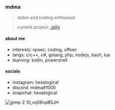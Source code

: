 ### mdma

> dsbm and coding enthusiast

> current project: [Jelly](https://github.com/6kp/Jelly)

#### about me
- interests: opsec, coding, offsec
- langs: c/c++, c#, golang, php, nodejs, bash, lua
- learning: kotlin, powershell

#### socials
- instagram: hexalogical
- discord: mdma#1000
- snapchat: hexalogical

![gimp-2 10_vq56npB5JH](https://user-images.githubusercontent.com/107227132/186550286-6d456ec6-298d-420d-8121-79bdaa34a147.png)
